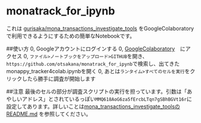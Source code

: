 # monatrack_for_ipynb
これは [gurisaka/mona_transactions_investigate_tools](https://github.com/gurisaka/mona_transactions_investigate_tools) をGoogleColaboratoryで利用できるようにするための簡単なNotebookです。

##使い方
0, Googleアカウントにログインする
0, [GoogleColaboratory](https://colab.research.google.com/)　にアクセス
0, ```ファイル>ノートブックをアップロード>GITHUB```を開き、```https://github.com/otsakana/monatrack_for_ipynb```で検索し、出てきたmonappy_tracker4colab.ipynbを開く
0, あとは```ランタイム>すべてのセルを実行```をクリックしたら勝手に調査が開始します

##注意
最後のセルの部分が調査スクリプトの実行を担っています。引数は「あやしいアドレス」とされているっぽい```MMQ618AoG6za5fErcbLTqn7gSBhBGVt16r```に設定してあります。詳しいことは[mona_transactions_investigate_toolsのREADME.md](https://github.com/gurisaka/mona_transactions_investigate_tools/README.md) を参照してください。

